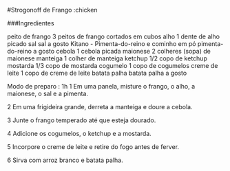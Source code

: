 #Strogonoff de Frango :chicken

###Ingredientes

peito de frango
3 peitos de frango cortados em cubos
alho
1 dente de alho picado
sal
sal a gosto
Kitano - Pimenta-do-reino e cominho em pó
pimenta-do-reino a gosto
cebola
1 cebola picada
maionese
2 colheres (sopa) de maionese
manteiga
1 colher de manteiga
ketchup
1/2 copo de ketchup
mostarda
1/3 copo de mostarda
cogumelo
1 copo de cogumelos
creme de leite
1 copo de creme de leite
batata palha
batata palha a gosto

Modo de preparo : 1h
1
Em uma panela, misture o frango, o alho, a maionese, o sal e a pimenta.

2
Em uma frigideira grande, derreta a manteiga e doure a cebola.

3
Junte o frango temperado até que esteja dourado.

4
Adicione os cogumelos, o ketchup e a mostarda.

5
Incorpore o creme de leite e retire do fogo antes de ferver.

6
Sirva com arroz branco e batata palha.

 
